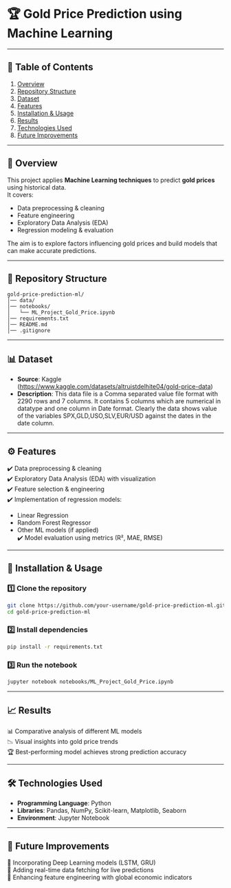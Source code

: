 # 🏆 Gold Price Prediction using Machine Learning  

---

## 📌 Table of Contents  
1. [Overview](#-overview)  
2. [Repository Structure](#-repository-structure)  
3. [Dataset](#-dataset)  
4. [Features](#-features)  
5. [Installation & Usage](#-installation--usage)  
6. [Results](#-results)  
7. [Technologies Used](#-technologies-used)  
8. [Future Improvements](#-future-improvements)   

---

## 📌 Overview  
This project applies **Machine Learning techniques** to predict **gold prices** using historical data.  
It covers:  
- Data preprocessing & cleaning  
- Feature engineering  
- Exploratory Data Analysis (EDA)  
- Regression modeling & evaluation  

The aim is to explore factors influencing gold prices and build models that can make accurate predictions.  

---

## 📂 Repository Structure  
```
gold-price-prediction-ml/
│── data/                  
│── notebooks/             
│   └── ML_Project_Gold_Price.ipynb
│── requirements.txt       
│── README.md              
│── .gitignore             
```

---

## 📊 Dataset  
- **Source**: Kaggle (https://www.kaggle.com/datasets/altruistdelhite04/gold-price-data)
- **Description**: This data file is a Comma separated value file format with 2290 rows and 7 columns. It contains 5 columns which are numerical in datatype and one column in Date format. Clearly the data shows value of the variables SPX,GLD,USO,SLV,EUR/USD against the dates in the date column.

---

## ⚙️ Features  
✔️ Data preprocessing & cleaning  
✔️ Exploratory Data Analysis (EDA) with visualization  
✔️ Feature selection & engineering  
✔️ Implementation of regression models:  
   - Linear Regression  
   - Random Forest Regressor  
   - Other ML models (if applied)  
✔️ Model evaluation using metrics (R², MAE, RMSE)  

---

## 🚀 Installation & Usage  

### 1️⃣ Clone the repository  
```bash
git clone https://github.com/your-username/gold-price-prediction-ml.git
cd gold-price-prediction-ml
```

### 2️⃣ Install dependencies  
```bash
pip install -r requirements.txt
```

### 3️⃣ Run the notebook  
```bash
jupyter notebook notebooks/ML_Project_Gold_Price.ipynb
```

---

## 📈 Results  
📊 Comparative analysis of different ML models  
📉 Visual insights into gold price trends  
🏆 Best-performing model achieves strong prediction accuracy  

---

## 🛠️ Technologies Used  
- **Programming Language**: Python  
- **Libraries**: Pandas, NumPy, Scikit-learn, Matplotlib, Seaborn  
- **Environment**: Jupyter Notebook  

---

## 📌 Future Improvements  
🔹 Incorporating Deep Learning models (LSTM, GRU)  
🔹 Adding real-time data fetching for live predictions  
🔹 Enhancing feature engineering with global economic indicators  


